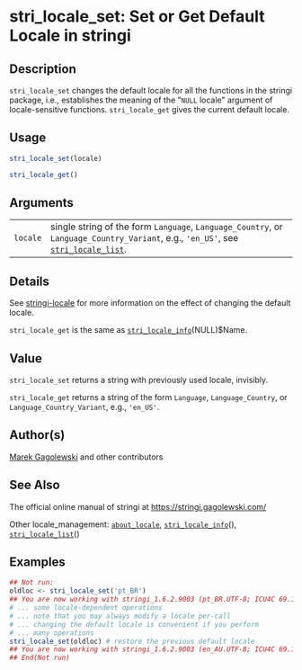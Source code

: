 # stri\_locale\_set: Set or Get Default Locale in <span class="pkg">stringi</span>

## Description

`stri_locale_set` changes the default locale for all the functions in the <span class="pkg">stringi</span> package, i.e., establishes the meaning of the "`NULL` locale" argument of locale-sensitive functions. `stri_locale_get` gives the current default locale.

## Usage

```r
stri_locale_set(locale)

stri_locale_get()
```

## Arguments

|          |                                                                                                                                                                                                |
|----------|------------------------------------------------------------------------------------------------------------------------------------------------------------------------------------------------|
| `locale` | single string of the form `Language`, `Language_Country`, or `Language_Country_Variant`, e.g., `'en_US'`, see [`stri_locale_list`](https://stringi.gagolewski.com/rapi/stri_locale_list.html). |

## Details

See [stringi-locale](../../stringi/help/stringi-locale.html) for more information on the effect of changing the default locale.

`stri_locale_get` is the same as [`stri_locale_info`](https://stringi.gagolewski.com/rapi/stri_locale_info.html)(NULL)\$Name.

## Value

`stri_locale_set` returns a string with previously used locale, invisibly.

`stri_locale_get` returns a string of the form `Language`, `Language_Country`, or `Language_Country_Variant`, e.g., `'en_US'`.

## Author(s)

[Marek Gagolewski](https://www.gagolewski.com/) and other contributors

## See Also

The official online manual of <span class="pkg">stringi</span> at <https://stringi.gagolewski.com/>

Other locale\_management: [`about_locale`](https://stringi.gagolewski.com/rapi/about_locale.html), [`stri_locale_info`](https://stringi.gagolewski.com/rapi/stri_locale_info.html)(), [`stri_locale_list`](https://stringi.gagolewski.com/rapi/stri_locale_list.html)()

## Examples




```r
## Not run: 
oldloc <- stri_locale_set('pt_BR')
## You are now working with stringi_1.6.2.9003 (pt_BR.UTF-8; ICU4C 69.1 [bundle]; Unicode 13.0)
# ... some locale-dependent operations
# ... note that you may always modify a locale per-call
# ... changing the default locale is convenient if you perform
# ... many operations
stri_locale_set(oldloc) # restore the previous default locale
## You are now working with stringi_1.6.2.9003 (en_AU.UTF-8; ICU4C 69.1 [bundle]; Unicode 13.0)
## End(Not run)
```
